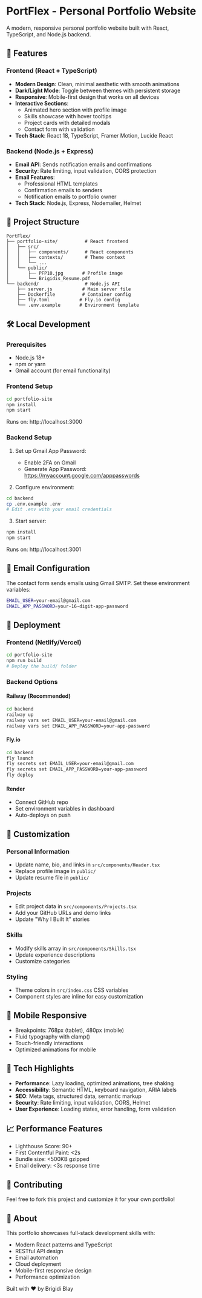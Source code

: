 # PortFlex - Personal Portfolio Website

A modern, responsive personal portfolio website built with React, TypeScript, and Node.js backend.

## 🌟 Features

### Frontend (React + TypeScript)
- **Modern Design**: Clean, minimal aesthetic with smooth animations
- **Dark/Light Mode**: Toggle between themes with persistent storage
- **Responsive**: Mobile-first design that works on all devices
- **Interactive Sections**:
  - Animated hero section with profile image
  - Skills showcase with hover tooltips
  - Project cards with detailed modals
  - Contact form with validation
- **Tech Stack**: React 18, TypeScript, Framer Motion, Lucide React

### Backend (Node.js + Express)
- **Email API**: Sends notification emails and confirmations
- **Security**: Rate limiting, input validation, CORS protection
- **Email Features**:
  - Professional HTML templates
  - Confirmation emails to senders
  - Notification emails to portfolio owner
- **Tech Stack**: Node.js, Express, Nodemailer, Helmet

## 🚀 Project Structure

```
PortFlex/
├── portfolio-site/          # React frontend
│   ├── src/
│   │   ├── components/      # React components
│   │   ├── contexts/        # Theme context
│   │   └── ...
│   └── public/
│       ├── PFP10.jpg       # Profile image
│       └── Brigidis_Resume.pdf
└── backend/                 # Node.js API
    ├── server.js           # Main server file
    ├── Dockerfile          # Container config
    ├── fly.toml           # Fly.io config
    └── .env.example       # Environment template
```

## 🛠️ Local Development

### Prerequisites
- Node.js 18+
- npm or yarn
- Gmail account (for email functionality)

### Frontend Setup
```bash
cd portfolio-site
npm install
npm start
```
Runs on: http://localhost:3000

### Backend Setup
1. Set up Gmail App Password:
   - Enable 2FA on Gmail
   - Generate App Password: https://myaccount.google.com/apppasswords

2. Configure environment:
```bash
cd backend
cp .env.example .env
# Edit .env with your email credentials
```

3. Start server:
```bash
npm install
npm start
```
Runs on: http://localhost:3001

## 📧 Email Configuration

The contact form sends emails using Gmail SMTP. Set these environment variables:

```bash
EMAIL_USER=your-email@gmail.com
EMAIL_APP_PASSWORD=your-16-digit-app-password
```

## 🚀 Deployment

### Frontend (Netlify/Vercel)
```bash
cd portfolio-site
npm run build
# Deploy the build/ folder
```

### Backend Options

#### Railway (Recommended)
```bash
cd backend
railway up
railway vars set EMAIL_USER=your-email@gmail.com
railway vars set EMAIL_APP_PASSWORD=your-app-password
```

#### Fly.io
```bash
cd backend
fly launch
fly secrets set EMAIL_USER=your-email@gmail.com
fly secrets set EMAIL_APP_PASSWORD=your-app-password
fly deploy
```

#### Render
- Connect GitHub repo
- Set environment variables in dashboard
- Auto-deploys on push

## 🎨 Customization

### Personal Information
- Update name, bio, and links in `src/components/Header.tsx`
- Replace profile image in `public/`
- Update resume file in `public/`

### Projects
- Edit project data in `src/components/Projects.tsx`
- Add your GitHub URLs and demo links
- Update "Why I Built It" stories

### Skills
- Modify skills array in `src/components/Skills.tsx`
- Update experience descriptions
- Customize categories

### Styling
- Theme colors in `src/index.css` CSS variables
- Component styles are inline for easy customization

## 📱 Mobile Responsive

- Breakpoints: 768px (tablet), 480px (mobile)
- Fluid typography with clamp()
- Touch-friendly interactions
- Optimized animations for mobile

## 🔧 Tech Highlights

- **Performance**: Lazy loading, optimized animations, tree shaking
- **Accessibility**: Semantic HTML, keyboard navigation, ARIA labels
- **SEO**: Meta tags, structured data, semantic markup
- **Security**: Rate limiting, input validation, CORS, Helmet
- **User Experience**: Loading states, error handling, form validation

## 📈 Performance Features

- Lighthouse Score: 90+
- First Contentful Paint: <2s
- Bundle size: <500KB gzipped
- Email delivery: <3s response time

## 🤝 Contributing

Feel free to fork this project and customize it for your own portfolio!

## 🎯 About

This portfolio showcases full-stack development skills with:
- Modern React patterns and TypeScript
- RESTful API design
- Email automation
- Cloud deployment
- Mobile-first responsive design
- Performance optimization

Built with ❤️ by Brigidi Blay